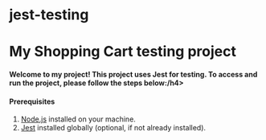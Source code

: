 # jest-testing

<h1>My Shopping Cart testing project</h1>
<h4>Welcome to my project! This project uses Jest for testing. To access and run the project, please follow the steps below:/h4>	
  
<h4>Prerequisites</h4>
<ol>
  <li><a href="https://nodejs.org">Node.js</a> installed on your machine.</li>
  <li><a href="https://jestjs.io/docs/getting-started">Jest</a> installed globally (optional, if not already installed).</li>
</ol>



